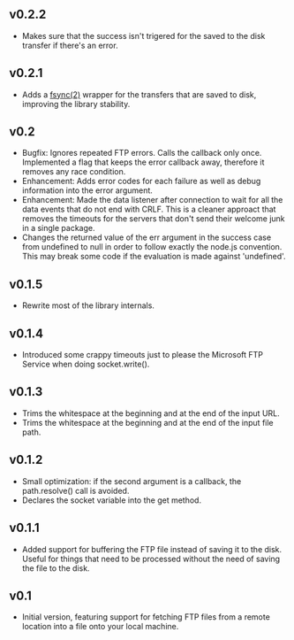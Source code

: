 ## v0.2.2
 * Makes sure that the success isn't trigered for the saved to the disk transfer if there's an error.

## v0.2.1
 * Adds a [fsync(2)](http://linux.die.net/man/2/fsync) wrapper for the transfers that are saved to disk, improving the library stability.

## v0.2
 * Bugfix: Ignores repeated FTP errors. Calls the callback only once. Implemented a flag that keeps the error callback away, therefore it removes any race condition.
 * Enhancement: Adds error codes for each failure as well as debug information into the error argument.
 * Enhancement: Made the data listener after connection to wait for all the data events that do not end with CRLF. This is a cleaner approact that removes the timeouts for the servers that don't send their welcome junk in a single package.
 * Changes the returned value of the err argument in the success case from undefined to null in order to follow exactly the node.js convention. This may break some code if the evaluation is made against 'undefined'.

## v0.1.5
 * Rewrite most of the library internals.

## v0.1.4
 * Introduced some crappy timeouts just to please the Microsoft FTP Service when doing socket.write().

## v0.1.3
 * Trims the whitespace at the beginning and at the end of the input URL.
 * Trims the whitespace at the beginning and at the end of the input file path.

## v0.1.2
 * Small optimization: if the second argument is a callback, the path.resolve() call is avoided.
 * Declares the socket variable into the get method.

## v0.1.1
 * Added support for buffering the FTP file instead of saving it to the disk. Useful for things that need to be processed without the need of saving the file to the disk.

## v0.1
 * Initial version, featuring support for fetching FTP files from a remote location into a file onto your local machine.
